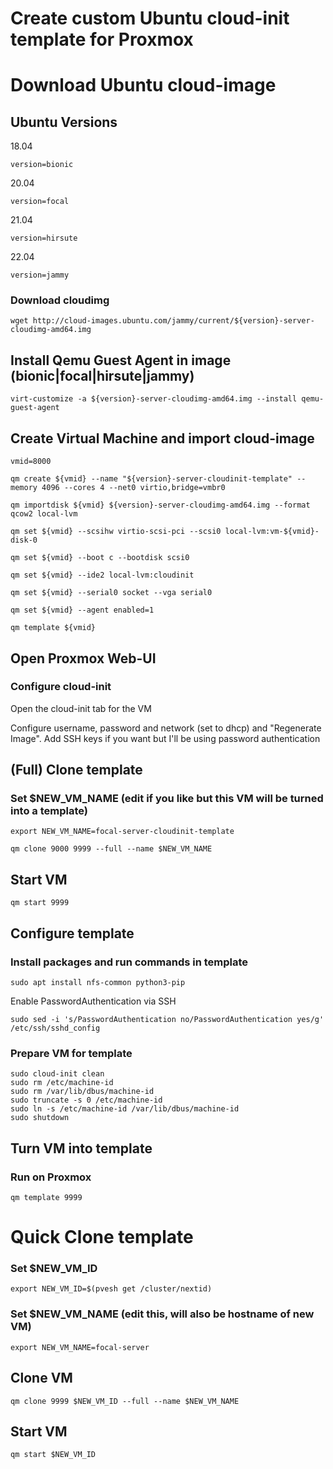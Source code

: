 # Create custom Ubuntu cloud-init template for Proxmox

#  Download Ubuntu cloud-image

## Ubuntu Versions

18.04
```
version=bionic
```

20.04
```
version=focal
```

21.04
```
version=hirsute
```

22.04
```
version=jammy
```

### Download cloudimg
```
wget http://cloud-images.ubuntu.com/jammy/current/${version}-server-cloudimg-amd64.img
```


## Install Qemu Guest Agent in image (bionic|focal|hirsute|jammy)
```
virt-customize -a ${version}-server-cloudimg-amd64.img --install qemu-guest-agent
```

## Create Virtual Machine and import cloud-image 

```
vmid=8000
```

```
qm create ${vmid} --name "${version}-server-cloudinit-template" --memory 4096 --cores 4 --net0 virtio,bridge=vmbr0
```

```
qm importdisk ${vmid} ${version}-server-cloudimg-amd64.img --format qcow2 local-lvm
```

```
qm set ${vmid} --scsihw virtio-scsi-pci --scsi0 local-lvm:vm-${vmid}-disk-0
```

```
qm set ${vmid} --boot c --bootdisk scsi0
```

```
qm set ${vmid} --ide2 local-lvm:cloudinit
```

```
qm set ${vmid} --serial0 socket --vga serial0
```

```
qm set ${vmid} --agent enabled=1
```

```
qm template ${vmid}
```

## Open Proxmox Web-UI
### Configure cloud-init
Open the cloud-init tab for the VM

Configure username, password and network (set to dhcp) and "Regenerate Image". Add SSH keys if you want but I'll be using password authentication


## (Full) Clone template  

### Set $NEW_VM_NAME (edit if you like but this VM will be turned into a template)

```
export NEW_VM_NAME=focal-server-cloudinit-template
```

```
qm clone 9000 9999 --full --name $NEW_VM_NAME
```

## Start VM

```
qm start 9999
```

## Configure template 
### Install packages and run commands in template
```
sudo apt install nfs-common python3-pip 
```

Enable PasswordAuthentication via SSH
```
sudo sed -i 's/PasswordAuthentication no/PasswordAuthentication yes/g' /etc/ssh/sshd_config
```

### Prepare VM for template
```
sudo cloud-init clean
sudo rm /etc/machine-id
sudo rm /var/lib/dbus/machine-id
sudo truncate -s 0 /etc/machine-id
sudo ln -s /etc/machine-id /var/lib/dbus/machine-id
sudo shutdown
```

## Turn VM into template
### Run on Proxmox
```
qm template 9999
```

# Quick Clone template
### Set $NEW_VM_ID

```
export NEW_VM_ID=$(pvesh get /cluster/nextid)
```

### Set $NEW_VM_NAME (edit this, will also be hostname of new VM)

```
export NEW_VM_NAME=focal-server
```

## Clone VM

```
qm clone 9999 $NEW_VM_ID --full --name $NEW_VM_NAME
```

## Start VM

```
qm start $NEW_VM_ID
```
